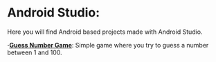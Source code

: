 # Android Studio:
Here you will find Android based projects made with Android Studio.

**·[Guess Number Game](https://github.com/Jkutkut/Android-GuessNumber)**: Simple game where you try to guess a number between 1 and 100.

<!-- **·[]()**:  -->
<!-- **·[]()**:  -->
<!-- **·[]()**:  -->
<!-- **·[]()**:  -->
<!-- **·[]()**:  -->